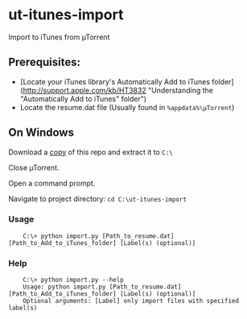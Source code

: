 ut-itunes-import
=========================

Import to iTunes from µTorrent

## Prerequisites:
* [Locate your iTunes library's Automatically Add to iTunes folder](http://support.apple.com/kb/HT3832 "Understanding the "Automatically Add to iTunes" folder")
* Locate the resume.dat file (Usually found in `%appdata%\µTorrent`)

## On Windows

Download a [copy](https://github.com/smithbr/mint-backup/archive/master.zip) of this repo and extract it to `C:\`

Close µTorrent.

Open a command prompt.

Navigate to project directory: `cd C:\ut-itunes-import`

### Usage
        C:\> python import.py [Path_to_resume.dat] [Path_to_Add_to_iTunes_folder] [Label(s) (optional)]

### Help

        C:\> python import.py --help
        Usage: python import.py [Path_to_resume.dat] [Path_to_Add_to_iTunes_folder] [Label(s) (optional)]
        Optional arguments: [Label] only import files with specified label(s)
